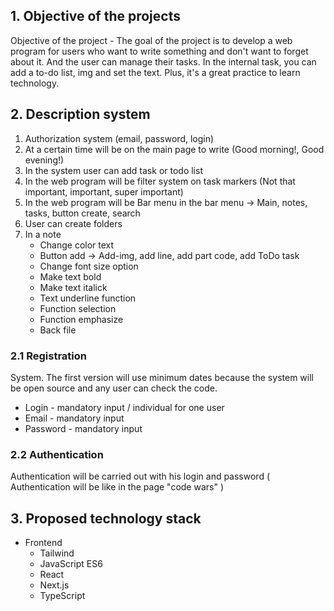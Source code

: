 ## 1. Objective of the projects

Objective of the project - The goal of the project is to develop a web program for users who want to write something and don't want to forget about it. And the user can manage their tasks. In the internal task, you can add a to-do list, img and set the text. Plus, it's a great practice to learn technology.

## 2. Description system

1. Authorization system (email, password, login)
2. At a certain time will be on the main page to write (Good morning!, Good evening!)
3. In the system user can add task or todo list
4. In the web program will be filter system on task markers (Not that important, important, super important)
5. In the web program will be Bar menu in the bar menu -> Main, notes, tasks, button create, search
6. User can create folders
7. In a note
    - Change color text 
    - Button add -> Add-img, add line, add part code, add ToDo task
    - Change font size option
    - Make text bold
    - Make text italick
    - Text underline function
    - Function selection
    - Function emphasize
    - Back file

### 2.1 Registration

System. The first version will use minimum dates because the system will be open source and
any user can check the code.

- Login - mandatory input / individual for one user
- Email - mandatory input
- Password - mandatory input

### 2.2 Authentication

Authentication will be carried out with his login and password 
( Authentication will be like in the page "code wars" )

## 3. Proposed technology stack

* Frontend
    - Tailwind
    - JavaScript ES6
    - React
    - Next.js
    - TypeScript
